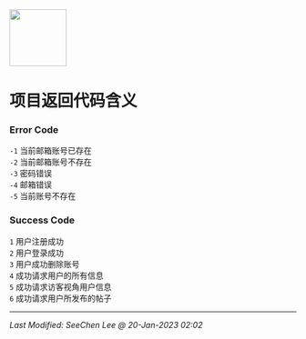 <img src = "https://raw.githubusercontent.com/Mobile-Internet-BIT-20/TermProject/main/Element/Logo/loading.png" width = "100px" height = "100px"/>

# 项目返回代码含义

### Error Code
`-1` 当前邮箱账号已存在 </br>
`-2` 当前邮箱账号不存在 </br>
`-3` 密码错误 </br>
`-4` 邮箱错误 </br>
`-5` 当前账号不存在

### Success Code
`1` 用户注册成功 </br>
`2` 用户登录成功 </br>
`3` 用户成功删除账号 </br>
`4` 成功请求用户的所有信息 </br>
`5` 成功请求访客视角用户信息 </br>
`6` 成功请求用户所发布的帖子

---
*Last Modified: SeeChen Lee @ 20-Jan-2023 02:02*
